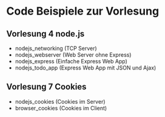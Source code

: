 # Code Beispiele zur Vorlesung

## Vorlesung 4 node.js
- nodejs_networking (TCP Server)
- nodejs_webserver (Web Server ohne Express)
- nodejs_express (Einfache Express Web App)
- nodejs_todo_app (Express Web App mit JSON und Ajax)

## Vorlesung 7 Cookies
- nodejs_cookies (Cookies im Server)
- browser_cookies (Cookies im Client)
